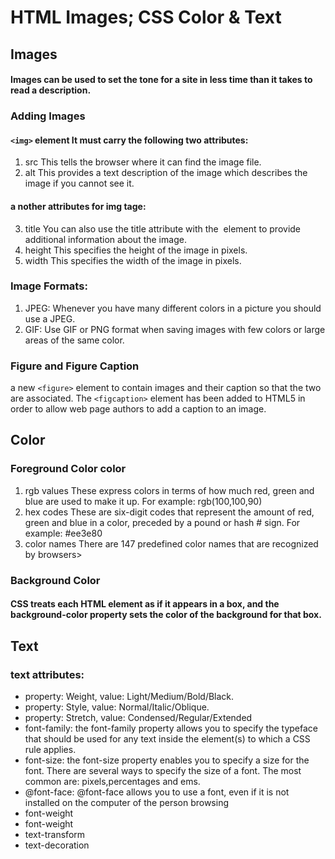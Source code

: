 # HTML Images; CSS Color & Text

## Images

#### Images can be used to set the tone for a site in less time than it takes to read a description.

### Adding Images
#### ```<img>``` element It must carry the following two attributes:
1. src This tells the browser where it can find the image file.
2. alt This provides a text description of the image which describes the image if you cannot see it.

#### a nother attributes for img tage:

3. title You can also use the title attribute with the <img> element to provide additional information about the image. 
4. height This specifies the height of the image in pixels.
5. width This specifies the width of the image in pixels.

### Image Formats:
1. JPEG: Whenever you have many different colors in a picture you should use a JPEG.
2. GIF: Use GIF or PNG format when saving images with few colors or large areas of the same color.

### Figure and Figure Caption
a new ```<figure>``` element to contain images and their caption so that the two are associated. 
The ```<figcaption>``` element has been added to HTML5 in order to allow web page authors to add a caption to an image.

## Color

### Foreground Color color
1. rgb values These express colors in terms of how much red, green and blue are used to make it up. For example: rgb(100,100,90)
2. hex codes These are six-digit codes that represent the amount of red, green and blue in a color, preceded by a pound or hash # sign. For example: #ee3e80
3. color names There are 147 predefined color  names that are recognized by browsers>

### Background Color
 #### CSS treats each HTML element as if it appears in a box, and the background-color property sets the color of the background for that box.

## Text

### text attributes:
- property: Weight, value: Light/Medium/Bold/Black.
- property: Style, value: Normal/Italic/Oblique.
- property: Stretch, value: Condensed/Regular/Extended
- font-family: the font-family property allows you to specify the typeface that should be used for any text inside the element(s) to which a CSS rule applies.
- font-size: the font-size property enables you to specify a size for the font. There are several ways to specify the size of a font. The most common are: pixels,percentages and ems.
- @font-face: @font-face allows you to use a font, even if it is not installed on the computer of the person browsing
- font-weight
- font-weight
- text-transform
- text-decoration

